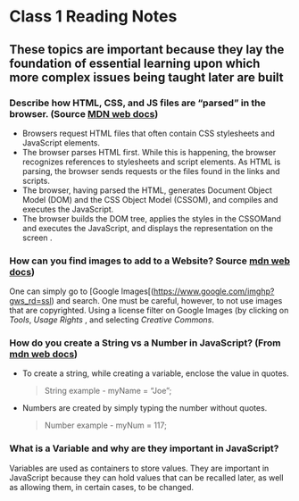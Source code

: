 # Class 1 Reading Notes

## These topics are important because they lay the foundation of essential learning upon which more complex issues being taught later are built

### Describe how HTML, CSS, and JS files are “parsed” in the browser.  (Source [MDN web docs](https://developer.mozilla.org/en-US/docs/Learn/Getting_started_with_the_web/How_the_Web_works))

* Browsers request HTML files that often contain CSS stylesheets and JavaScript elements.  
* The browser parses HTML first.  While this is happening, the browser recognizes references to stylesheets and script elements.  As HTML is parsing, the browser sends requests or the files found in the links and scripts.
* The browser, having parsed the HTML, generates Document Object Model (DOM)  and the CSS Object Model (CSSOM), and compiles and executes the JavaScript.
* The browser builds the DOM tree, applies the styles in the CSSOMand and executes the JavaScript, and displays the representation on the screen .

### How can you find images to add to a Website?  Source [mdn web docs](https://developer.mozilla.org/en-US/docs/Learn/Getting_started_with_the_web/What_will_your_website_look_like))

One can simply go to [Google Images[(https://www.google.com/imghp?gws_rd=ssl) and search.  One must be careful, however, to not use images that are copyrighted.  Using a license filter on Google Images (by clicking on _Tools_, _Usage Rights_ , and selecting _Creative Commons_.  

### How do you create a String vs a Number in JavaScript? (From [mdn web docs](https://developer.mozilla.org/en-US/docs/Learn/Getting_started_with_the_web/JavaScript_basics))

* To create a string, while creating a variable, enclose the value in quotes.

    > String example - myName = “Joe”;

* Numbers are created by simply typing the number without quotes.

    > Number example - myNum = 117;

### What is a Variable and why are they important in JavaScript?  

Variables are used as containers to store values.  They are important in JavaScript because they can hold values that can be recalled later, as well as allowing them, in certain cases, to be changed.